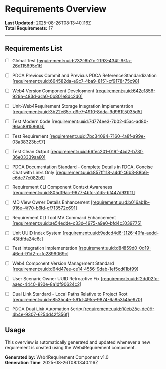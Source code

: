 # Requirements Overview

**Last Updated:** 2025-08-26T08:13:40.116Z  
**Total Requirements:** 17

---


## Requirements List

- [ ] Global Test [[requirement:uuid:23206b2c-2f93-434f-961a-26d115695c1b]](23206b2c-2f93-434f-961a-26d115695c1b.requirement.md)

- [ ] PDCA Previous Commit and Previous PDCA Reference Standardization [[requirement:uuid:664582da-e9c7-4ba9-8151-cf9178475c98]](664582da-e9c7-4ba9-8151-cf9178475c98.requirement.md)

- [ ] Web4 Version Component Development [[requirement:uuid:642c1856-929a-483d-ada0-0b801e8dc2d0]](642c1856-929a-483d-ada0-0b801e8dc2d0.requirement.md)

- [ ] Unit-Web4Requirement Storage Integration Implementation [[requirement:uuid:3b22e65c-d9e7-4910-8dda-9d96195035d5]](3b22e65c-d9e7-4910-8dda-9d96195035d5.requirement.md)

- [ ] Test Modern Code [[requirement:uuid:7d774ee3-7b02-45ac-ad80-96ac89158606]](7d774ee3-7b02-45ac-ad80-96ac89158606.requirement.md)

- [ ] Test Requirement [[requirement:uuid:7bc34094-7160-4a8f-a99e-03a38323bc97]](7bc34094-7160-4a8f-a99e-03a38323bc97.requirement.md)

- [ ] Test Clean Output [[requirement:uuid:66fec201-019f-4bd2-b73f-36e03339aa80]](66fec201-019f-4bd2-b73f-36e03339aa80.requirement.md)

- [ ] PDCA Documentation Standard - Complete Details in PDCA, Concise Chat with Links Only [[requirement:uuid:857ff118-a4df-46b3-88b6-c6dc77c082b6]](857ff118-a4df-46b3-88b6-c6dc77c082b6.requirement.md)

- [ ] Requirement CLI Component Context Awareness [[requirement:uuid:805df9ac-9677-4bfc-a1d5-bf447d931f11]](805df9ac-9677-4bfc-a1d5-bf447d931f11.requirement.md)

- [ ] MD View Owner Details Enhancement [[requirement:uuid:b016ab1b-916e-4f70-b6fd-cf713572c691]](b016ab1b-916e-4f70-b6fd-cf713572c691.requirement.md)

- [ ] Requirement CLI Tool MV Command Enhancement [[requirement:uuid:ae54edde-c33d-4975-a9e0-bfd4c3039775]](ae54edde-c33d-4975-a9e0-bfd4c3039775.requirement.md)

- [ ] Unit UUID Index System [[requirement:uuid:9edcd4d6-2126-40fa-aedd-43fdfda24c6e]](9edcd4d6-2126-40fa-aedd-43fdfda24c6e.requirement.md)

- [ ] Test Integration Implementation [[requirement:uuid:d84859d0-0d19-46ed-91d2-ccfc2899069c]](d84859d0-0d19-46ed-91d2-ccfc2899069c.requirement.md)

- [ ] Web4 Component Version Management Standard [[requirement:uuid:d64d47ee-ce14-4556-9dab-1ef5cd01bf99]](d64d47ee-ce14-4556-9dab-1ef5cd01bf99.requirement.md)

- [ ] User Scenario Owner UUID Retroactive Fix [[requirement:uuid:f2dd02fc-aaec-4440-890e-8a1df90624c2]](f2dd02fc-aaec-4440-890e-8a1df90624c2.requirement.md)

- [ ] Dual Link Standard - Local Paths Relative to Project Root [[requirement:uuid:e8535c4e-591d-4955-9874-6a853545e970]](e8535c4e-591d-4955-9874-6a853545e970.requirement.md)

- [ ] PDCA Dual Link Automation Script [[requirement:uuid:ff0eb28c-de09-4b4e-9307-6254d42f356f]](ff0eb28c-de09-4b4e-9307-6254d42f356f.requirement.md)


## Usage

This overview is automatically generated and updated whenever a new requirement is created using the Web4Requirement component.

**Generated by:** Web4Requirement Component v1.0  
**Generation Time:** 2025-08-26T08:13:40.116Z
